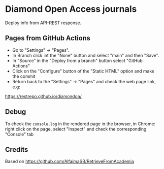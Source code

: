 # Diamond Open Access journals
Deploy info from API-REST response.

## Pages from GitHub Actions
* Go to "Settings" -> "Pages".
* In Branch click int the "None" button and select "main" and then "Save".
* In "Source" in the "Deploy from a branch" button select "GitHub Actions"
* Click on the "Configure" button of the "Static HTML" option and make the commit
* Return back to the "Settings" -> "Pages" and check the web page link, e.g:

https://restrepo.github.io/diamondoa/

## Debug
To check the `console.log` in the rendered page in the browser, in Chrome: right click on the page, select "Inspect" and check the corresponding "Console" tab

## Credits
Based on https://github.com/AlfaimaSB/RetrieveFromAcademia


